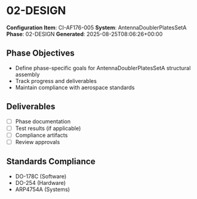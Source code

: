 # 02-DESIGN

**Configuration Item**: CI-AF176-005
**System**: AntennaDoublerPlatesSetA
**Phase**: 02-DESIGN
**Generated**: 2025-08-25T08:06:26+00:00

## Phase Objectives
- Define phase-specific goals for AntennaDoublerPlatesSetA structural assembly
- Track progress and deliverables
- Maintain compliance with aerospace standards

## Deliverables
- [ ] Phase documentation
- [ ] Test results (if applicable)
- [ ] Compliance artifacts
- [ ] Review approvals

## Standards Compliance
- DO-178C (Software)
- DO-254 (Hardware)
- ARP4754A (Systems)

